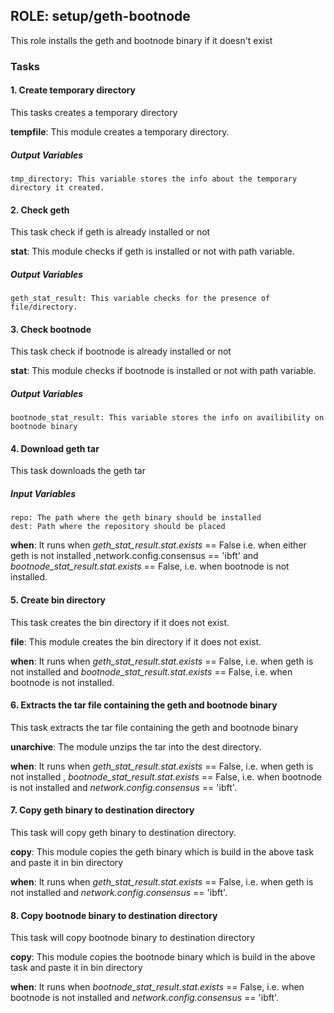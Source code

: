 [//]: # (##############################################################################################)
[//]: # (Copyright Accenture. All Rights Reserved.)
[//]: # (SPDX-License-Identifier: Apache-2.0)
[//]: # (##############################################################################################)

## ROLE: setup/geth-bootnode
This role installs the geth and bootnode binary if it doesn't exist

### Tasks

#### 1. Create temporary directory
This tasks creates a temporary directory 

**tempfile**: This module creates a temporary directory.

##### Output Variables

    tmp_directory: This variable stores the info about the temporary directory it created.

#### 2. Check geth
This task check if geth is already installed or not

**stat**: This module checks if geth is installed or not with path variable.

##### Output Variables
    geth_stat_result: This variable checks for the presence of file/directory.

#### 3. Check bootnode
This task check if bootnode is already installed or not

**stat**: This module checks if bootnode is installed or not with path variable.

##### Output Variables
    bootnode_stat_result: This variable stores the info on availibility on bootnode binary

#### 4. Download geth tar
This task downloads the geth tar

##### Input Variables
    repo: The path where the geth binary should be installed
    dest: Path where the repository should be placed

**when**: It runs when *geth_stat_result.stat.exists* == False i.e. when either geth is not installed ,network.config.consensus == 'ibft' and  *bootnode_stat_result.stat.exists* == False, i.e. when bootnode is not installed.

#### 5. Create bin directory
This task creates the bin directory if it does not exist.

**file**: This module creates the bin directory if it does not exist.

**when**: It runs when *geth_stat_result.stat.exists* == False, i.e. when geth is not installed and *bootnode_stat_result.stat.exists* == False, i.e. when bootnode is not installed.

#### 6. Extracts the tar file containing the geth and bootnode binary
This task extracts the tar file containing the geth and bootnode binary

**unarchive**: The module unzips the tar into the dest directory.

**when**: It runs when *geth_stat_result.stat.exists* == False, i.e. when geth is not installed , *bootnode_stat_result.stat.exists* == False, i.e. when bootnode is not installed and  *network.config.consensus* == 'ibft'.

#### 7. Copy geth binary to destination directory
This task will copy geth binary to destination directory.

**copy**: This module copies the geth binary which is build in the above task and paste it in bin directory

**when**: It runs when *geth_stat_result.stat.exists* == False, i.e. when geth is not installed and *network.config.consensus* == 'ibft'.

#### 8. Copy bootnode binary to destination directory
This task will copy bootnode binary to destination directory

**copy**: This module copies the bootnode binary which is build in the above task and paste it in bin directory

**when**: It runs when *bootnode_stat_result.stat.exists* == False, i.e. when bootnode is not installed and *network.config.consensus* == 'ibft'.
